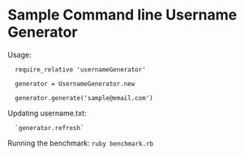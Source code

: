 Sample Command line Username Generator
=========================

  Usage:

      require_relative 'usernameGenerator'

      generator = UsernameGenerator.new

      generator.generate('sample@email.com')


  Updating username.txt:

      `generator.refresh`

  Running the benchmark:
      `ruby benchmark.rb`
